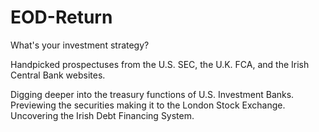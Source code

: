 # EOD-Return

What's your investment strategy?

Handpicked prospectuses from the U.S. SEC, the U.K. FCA, and the Irish Central Bank websites.

Digging deeper into the treasury functions of U.S. Investment Banks.
Previewing the securities making it to the London Stock Exchange.
Uncovering the Irish Debt Financing System.
